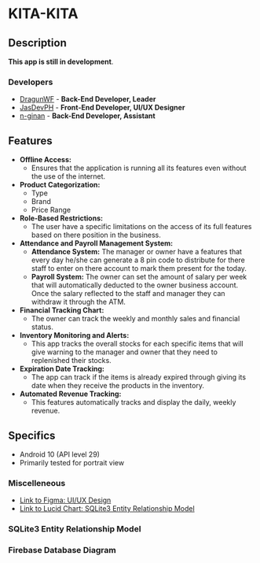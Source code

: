 # KITA-KITA

## Description

**This app is still in development**.

### Developers

- [DragunWF](https://github.com/DragunWF) - **Back-End Developer, Leader**
- [JasDevPH](https://github.com/JasDevPH) - **Front-End Developer, UI/UX Designer**
- [n-ginan](https://github.com/n-ginan) - **Back-End Developer, Assistant**

## Features

- **Offline Access:**
  - Ensures that the application is running all its features even without the use of the internet.
- **Product Categorization:**
  - Type
  - Brand
  - Price Range
- **Role-Based Restrictions:**
  - The user have a specific limitations on the access of its full features based on there position in the business.
- **Attendance and Payroll Management System:**
  - **Attendance System:** The manager or owner have a features that every day he/she can generate a 8 pin code to distribute for there staff to enter on there account to mark them present for the today.
  - **Payroll System:** The owner can set the amount of salary per week that will automatically deducted to the owner business account. Once the salary reflected to the staff and manager they can withdraw it through the ATM.
- **Financial Tracking Chart:**
  - The owner can track the weekly and monthly sales and financial status.
- **Inventory Monitoring and Alerts:**
  - This app tracks the overall stocks for each specific items that will give warning to the manager and owner that they need to replenished their stocks.
- **Expiration Date Tracking:**
  - The app can track if the items is already expired through giving its date when they receive the products in the inventory.
- **Automated Revenue Tracking:**
  - This features automatically tracks and display the daily, weekly revenue.

## Specifics

- Android 10 (API level 29)
- Primarily tested for portrait view

### Miscelleneous

- [Link to Figma: UI/UX Design](<https://www.figma.com/file/pwLvQ01skPEplOd4rashJp/(P.O.S)-KITA-KITA?type=design&node-id=0%3A1&mode=design&t=AVeI6d4q5r2OMBuP-1>)
- [Link to Lucid Chart: SQLite3 Entity Relationship Model](https://lucid.app/lucidchart/ecf49928-a728-4c1a-9861-85500ffde9ff/edit?invitationId=inv_aa8995e4-5db3-408b-a497-fce25f2b602a)

### SQLite3 Entity Relationship Model

### Firebase Database Diagram
